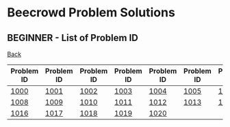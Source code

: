 # Beecrowd Problem Solutions

## BEGINNER - List of Problem ID

[Back](./..)

| Problem ID | Problem ID | Problem ID | Problem ID | Problem ID | Problem ID | Problem ID | Problem ID |
| -- | -- | -- | -- | -- | -- | -- | -- |
| [1000](./solutions/1000.md) | [1001](./solutions/1001.md) | [1002](./solutions/1002.md) | [1003](./solutions/1003.md) | [1004](./solutions/1004.md) | [1005](./solutions/1005.md) | [1006](./solutions/1006.md) | [1007](./solutions/1007.md) |
| [1008](./solutions/1008.md) | [1009](./solutions/1009.md) | [1010](./solutions/1010.md) | [1011](./solutions/1011.md) | [1012](./solutions/1012.md) | [1013](./solutions/1013.md) | [1014](./solutions/1014.md) | [1015](./solutions/1015.md) |
| [1016](./solutions/1016.md) | [1017](./solutions/1017.md) | [1018](./solutions/1018.md) | [1019](./solutions/1019.md) | [1020](./solutions/1020.md) |
